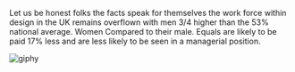 Let us be honest folks the facts speak for themselves the work force within design in the UK remains overflown with men 3/4 higher than the 53% national average. Women Compared to their male. Equals are likely to be paid 17% less and are less likely to be seen in a managerial position.

![giphy](https://user-images.githubusercontent.com/94851382/143273172-72027e98-c789-4208-9843-500d14b29566.gif)




